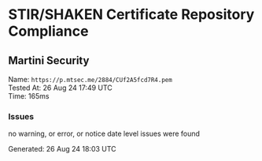 # STIR/SHAKEN Certificate Repository Compliance

## Martini Security

Name: `https://p.mtsec.me/2884/CUf2A5fcd7R4.pem`\
Tested At: 26 Aug 24 17:49 UTC\
Time: 165ms

### Issues

no warning, or error, or notice date level issues were found

Generated: 26 Aug 24 18:03 UTC